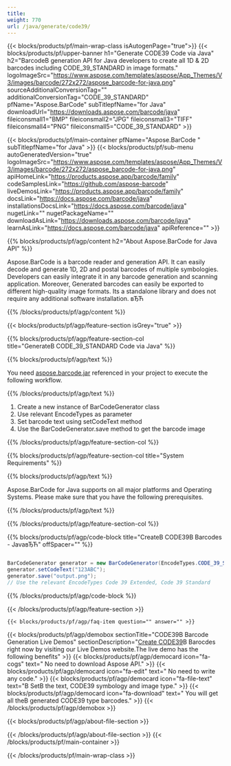 ```yaml
---
title:  
weight: 770
url: /java/generate/code39/ 
---
```


{{< blocks/products/pf/main-wrap-class isAutogenPage="true">}}
{{< blocks/products/pf/upper-banner h1="Generate CODE39 Code via Java" h2="BarcodeВ generation API for Java developers to create all 1D & 2D barcodes including CODE_39_STANDARD in image formats." logoImageSrc="https://www.aspose.com/templates/aspose/App_Themes/V3/images/barcode/272x272/aspose_barcode-for-java.png" sourceAdditionalConversionTag="" additionalConversionTag="CODE_39_STANDARD" pfName="Aspose.BarCode" subTitlepfName="for Java" downloadUrl="https://downloads.aspose.com/barcode/java" fileiconsmall1="BMP" fileiconsmall2="JPG" fileiconsmall3="TIFF" fileiconsmall4="PNG" fileiconsmall5="CODE_39_STANDARD" >}}

{{< blocks/products/pf/main-container pfName="Aspose.BarCode " subTitlepfName="for Java" >}}
{{< blocks/products/pf/sub-menu autoGeneratedVersion="true" logoImageSrc="https://www.aspose.com/templates/aspose/App_Themes/V3/images/barcode/272x272/aspose_barcode-for-java.png" apiHomeLink="https://products.aspose.app/barcode/family" codeSamplesLink="https://github.com/aspose-barcode" liveDemosLink="https://products.aspose.app/barcode/family" docsLink="https://docs.aspose.com/barcode/java" installationsDocsLink="https://docs.aspose.com/barcode/java" nugetLink="" nugetPackageName="" downloadAsLink="https://downloads.aspose.com/barcode/java" learnAsLink="https://docs.aspose.com/barcode/java" apiReference="" >}}

{{% blocks/products/pf/agp/content h2="About Aspose.BarCode for Java API" %}}

 Aspose.BarCode is a barcode reader and generation API. It can easily decode and generate 1D, 2D and postal barcodes of multiple symbologies. Developers can easily integrate it in any barcode generation and scanning application. Moreover, Generated barcodes can easily be exported to different high-quality image formats. Its a standalone library and does not require any additional software installation. вЂЋ

{{% /blocks/products/pf/agp/content %}}

{{< blocks/products/pf/agp/feature-section isGrey="true" >}}

{{% blocks/products/pf/agp/feature-section-col title="GenerateВ CODE_39_STANDARD Code via Java" %}}

{{% blocks/products/pf/agp/text %}}

 You need
 [aspose.barcode.jar](https://downloads.aspose.com/barcode/java) 
 referenced in your project to execute the following workflow.

{{% /blocks/products/pf/agp/text %}}

1.  Create a new instance of BarCodeGenerator class
1.  Use relevant EncodeTypes as parameter
1.  Set barcode text using setCodeText method
1.  Use the BarCodeGenerator.save method to get the barcode image

{{% /blocks/products/pf/agp/feature-section-col %}}

{{% blocks/products/pf/agp/feature-section-col title="System Requirements" %}}

{{% blocks/products/pf/agp/text %}}

 Aspose.BarCode for Java supports on all major platforms and Operating Systems. Please make sure that you have the following prerequisites.

{{% /blocks/products/pf/agp/text %}}

{{% /blocks/products/pf/agp/feature-section-col %}}

{{% blocks/products/pf/agp/code-block title="CreateВ CODE39В Barcodes - JavaвЂЋ" offSpacer="" %}}

```cs

BarCodeGenerator generator = new BarCodeGenerator(EncodeTypes.CODE_39_STANDARD);
generator.setCodeText("123ABC");
generator.save("output.png"); 
// Use the relevant EncodeTypes Code 39 Extended, Code 39 Standard

```

{{% /blocks/products/pf/agp/code-block %}}

{{< /blocks/products/pf/agp/feature-section >}}

    {{< blocks/products/pf/agp/faq-item question="" answer="" >}}
 

{{< blocks/products/pf/agp/demobox sectionTitle="CODE39В Barcode Generation Live Demos" sectionDescription="[Create CODE39](https://products.aspose.app/barcode/generate/code39)В Barocdes right now by visiting our Live Demos website.The live demo has the following benefits" >}}
        {{< blocks/products/pf/agp/democard icon="fa-cogs" text=" No need to download Aspose API." >}}
        {{< blocks/products/pf/agp/democard icon="fa-edit" text=" No need to write any code." >}}
        {{< blocks/products/pf/agp/democard icon="fa-file-text" text="В SetВ the text, CODE39 symbology and image type." >}}
        {{< blocks/products/pf/agp/democard icon="fa-download" text=" You will get all theВ generated CODE39 type barcodes." >}}
{{< /blocks/products/pf/agp/demobox >}}

{{< blocks/products/pf/agp/about-file-section >}}

{{< /blocks/products/pf/agp/about-file-section >}}
{{< /blocks/products/pf/main-container >}}
    
{{< /blocks/products/pf/main-wrap-class >}}
